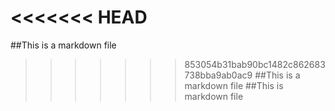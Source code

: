 <<<<<<< HEAD
=======

##This is a markdown file
>>>>>>> 853054b31bab90bc1482c862683738bba9ab0ac9
##This is a markdown file
##This is markdown file
